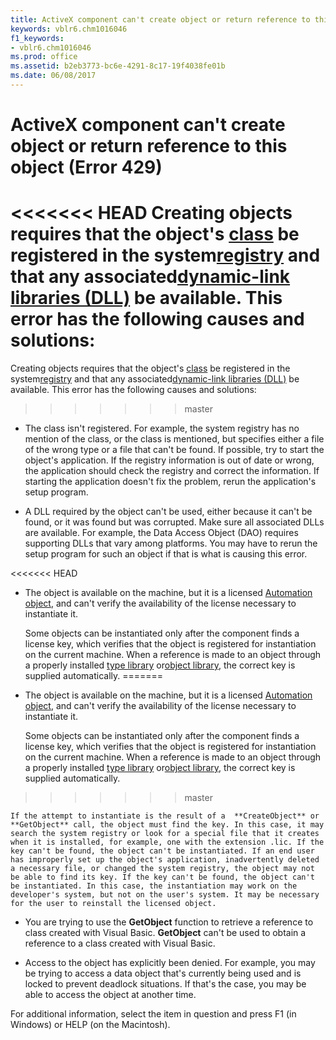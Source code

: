 ```yaml
---
title: ActiveX component can't create object or return reference to this object (Error 429)
keywords: vblr6.chm1016046
f1_keywords:
- vblr6.chm1016046
ms.prod: office
ms.assetid: b2eb3773-bc6e-4291-8c17-19f4038fe01b
ms.date: 06/08/2017
---
```



# ActiveX component can't create object or return reference to this object (Error 429)

<<<<<<< HEAD
Creating objects requires that the object's [class](../../Glossary/vbe-glossary.md) be registered in the system[registry](../../Glossary/vbe-glossary.md) and that any associated[dynamic-link libraries (DLL)](../../Glossary/vbe-glossary.md) be available. This error has the following causes and solutions:
=======
Creating objects requires that the object's [class](../../Glossary/vbe-glossary.md#class) be registered in the system[registry](../../Glossary/vbe-glossary.md#registry) and that any associated[dynamic-link libraries (DLL)](../../Glossary/vbe-glossary.md#dynamic-link-library-dll) be available. This error has the following causes and solutions:
>>>>>>> master



- The class isn't registered. For example, the system registry has no mention of the class, or the class is mentioned, but specifies either a file of the wrong type or a file that can't be found. If possible, try to start the object's application. If the registry information is out of date or wrong, the application should check the registry and correct the information. If starting the application doesn't fix the problem, rerun the application's setup program.
    
- A DLL required by the object can't be used, either because it can't be found, or it was found but was corrupted. Make sure all associated DLLs are available. For example, the Data Access Object (DAO) requires supporting DLLs that vary among platforms. You may have to rerun the setup program for such an object if that is what is causing this error.
    
<<<<<<< HEAD
- The object is available on the machine, but it is a licensed [Automation object](../../Glossary/vbe-glossary.md), and can't verify the availability of the license necessary to instantiate it.
    
    Some objects can be instantiated only after the component finds a license key, which verifies that the object is registered for instantiation on the current machine. When a reference is made to an object through a properly installed [type library](../../Glossary/vbe-glossary.md) or[object library](../../Glossary/vbe-glossary.md), the correct key is supplied automatically.
=======
- The object is available on the machine, but it is a licensed [Automation object](../../Glossary/vbe-glossary.md#automation-object), and can't verify the availability of the license necessary to instantiate it.
    
    Some objects can be instantiated only after the component finds a license key, which verifies that the object is registered for instantiation on the current machine. When a reference is made to an object through a properly installed [type library](../../Glossary/vbe-glossary.md#type-library) or[object library](../../Glossary/vbe-glossary.md#object-library), the correct key is supplied automatically.
>>>>>>> master
    
    If the attempt to instantiate is the result of a  **CreateObject** or **GetObject** call, the object must find the key. In this case, it may search the system registry or look for a special file that it creates when it is installed, for example, one with the extension .lic. If the key can't be found, the object can't be instantiated. If an end user has improperly set up the object's application, inadvertently deleted a necessary file, or changed the system registry, the object may not be able to find its key. If the key can't be found, the object can't be instantiated. In this case, the instantiation may work on the developer's system, but not on the user's system. It may be necessary for the user to reinstall the licensed object.
    
- You are trying to use the  **GetObject** function to retrieve a reference to class created with Visual Basic. **GetObject** can't be used to obtain a reference to a class created with Visual Basic.
    
- Access to the object has explicitly been denied. For example, you may be trying to access a data object that's currently being used and is locked to prevent deadlock situations. If that's the case, you may be able to access the object at another time.
    

For additional information, select the item in question and press F1 (in Windows) or HELP (on the Macintosh).

